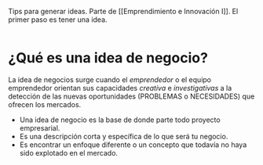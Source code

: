 
Tips para generar ideas. Parte de [[Emprendimiento e Innovación I]].
El primer paso es tener una idea.

```table-of-contents
```

# ¿Qué es una idea de negocio?

La idea de negocios surge cuando el *emprendedor* o el equipo emprendedor orientan sus capacidades *creativa* e *investigativas* a la detección de las nuevas oportunidades (PROBLEMAS o NECESIDADES) que ofrecen los mercados.


- Una idea de negocio es la base de donde parte todo proyecto empresarial.
- Es una descripción corta y específica de lo que será tu negocio.
- Es encontrar un enfoque diferente o un concepto que todavía no haya sido explotado en el mercado.